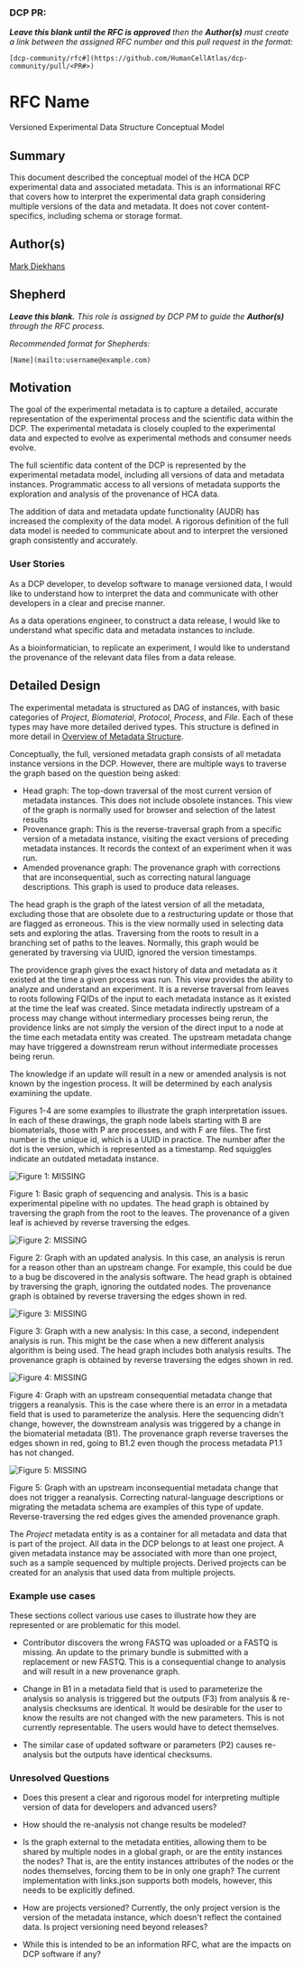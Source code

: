 ### DCP PR:

***Leave this blank until the RFC is approved** then the **Author(s)** must create a link between the assigned RFC number and this pull request in the format:*

`[dcp-community/rfc#](https://github.com/HumanCellAtlas/dcp-community/pull/<PR#>)`

# RFC Name

Versioned Experimental Data Structure Conceptual Model

## Summary

This document described the conceptual model of the HCA DCP experimental data and associated metadata.  This is an informational RFC that covers how to interpret the experimental data graph considering multiple versions of the data and metadata.  It does not cover content-specifics, including schema or storage format.

## Author(s)

[Mark Diekhans](mailto:markd@ucsc.edu)

## Shepherd
***Leave this blank.** This role is assigned by DCP PM to guide the **Author(s)** through the RFC process.*

*Recommended format for Shepherds:*

 `[Name](mailto:username@example.com)`

## Motivation
The goal of the experimental metadata is to capture a detailed, accurate representation of the experimental process and the scientific data within the DCP.  The experimental metadata is closely coupled to the experimental data and expected to evolve as experimental methods and consumer needs evolve.

The full scientific data content of the DCP is represented by the experimental metadata model, including all versions of data and metadata instances.  Programmatic access to all versions of metadata supports the exploration and analysis of the provenance of HCA data.

The addition of data and metadata update functionality (AUDR) has increased the complexity of the data model. A rigorous definition of the full data model is needed to communicate about and to interpret the versioned graph consistently and accurately.


### User Stories

As a DCP developer, to develop software to manage versioned data,
I would like to understand how to interpret the data and communicate with other developers in a clear and precise manner.

As a data operations engineer, to construct a data release, I would like to understand what specific data and metadata instances to include.

As a bioinformatician, to replicate an experiment, I would like to understand the provenance of the relevant data files from a data release.

## Detailed Design

The experimental metadata is structured as DAG of instances, with basic categories of *Project*, *Biomaterial*, *Protocol*, *Process*, and *File*.  Each of these types may have more detailed derived types.  This structure is defined in more detail in [Overview of Metadata Structure](https://github.com/HumanCellAtlas/metadata-schema/blob/master/docs/structure.md).

Conceptually, the full, versioned metadata graph consists of all metadata instance versions in the DCP.  However, there are multiple ways to traverse the graph based on the question being asked:


* Head graph: The top-down traversal of the most current version of metadata instances.  This does not include obsolete instances.  This view of the graph is normally used for browser and selection of the latest results
* Provenance graph: This is the reverse-traversal graph from a specific version of a metadata instance, visiting the exact versions of preceding metadata instances.  It records the context of an experiment when it was run.
* Amended provenance graph: The provenance graph with corrections that are inconsequential, such as correcting natural language descriptions.  This graph is used to produce data releases.


The head graph is the graph of the latest version of all the metadata, excluding those that are obsolete due to a restructuring update or those that are flagged as erroneous.  This is the view normally used in selecting data sets and exploring the atlas.  Traversing from the roots to result in a branching set of paths to the leaves.  Normally, this graph would be generated by traversing via UUID, ignored the version timestamps.

The providence graph gives the exact history of data and metadata as it existed at the time a given process was run.  This view provides the ability to analyze and understand an experiment.  It is a reverse traversal from leaves to roots following FQIDs of the input to each metadata instance as it existed at the time the leaf was created.  Since metadata indirectly upstream of a process may change without intermediary processes being rerun, the providence links are not simply the version of the direct input to a node at the time each metadata entity was created.  The upstream metadata change may have triggered a downstream rerun without intermediate processes being rerun.

The knowledge if an update will result in a new or amended analysis is not known by the ingestion process.  It will be determined by each analysis examining the update.

Figures 1-4 are some examples to illustrate the graph interpretation issues.  In each of these drawings, the graph node labels starting with B are biomaterials, those with P are processes, and with F are files.  The first number is the unique id, which is a UUID in practice.  The number after the dot is the version, which is represented as a timestamp.  Red squiggles indicate an outdated metadata instance.


![Figure 1: MISSING](../images/0000-basic-graph.png)

Figure 1: Basic graph of sequencing and analysis.  This is a basic experimental pipeline with no updates. The head graph is obtained by traversing the graph from the root to the leaves.  The provenance of a given leaf is achieved by reverse traversing the edges.


![Figure 2: MISSING](../images/0000-updated-analysis-graph.png)

Figure 2: Graph with an updated analysis.  In this case, an analysis is rerun for a reason other than an upstream change.  For example, this could be due to a bug be discovered in the analysis software.  The head graph is obtained by traversing the graph, ignoring the outdated nodes.  The provenance graph is obtained by reverse traversing the edges shown in red.

![Figure 3: MISSING](../images/0000-new-analysis-graph.png)

Figure 3: Graph with a new analysis:  In this case, a second, independent analysis is run.  This might be the case when a new different analysis algorithm is being used.  The head graph includes both analysis results.   The provenance graph is obtained by reverse traversing the edges shown in red.


![Figure 4: MISSING](../images/0000-reanalysis-graph.png)

Figure 4: Graph with an upstream consequential metadata change that triggers a reanalysis.  This is the case where there is an error in a metadata field that is used to parameterize the analysis. Here the sequencing didn't change, however, the downstream analysis was triggered by a change in the biomaterial metadata (B1).  The provenance graph reverse traverses the edges shown in red, going to B1.2 even though the process metadata P1.1 has not changed.


![Figure 5: MISSING](../images/0000-amended-graph.png)

Figure 5: Graph with an upstream inconsequential metadata change that does not trigger a reanalysis.  Correcting natural-language descriptions or migrating the metadata schema are examples of this type of update.  Reverse-traversing the red edges gives the amended provenance graph.

The *Project* metadata entity is as a container for all metadata and data that is part of the project.  All data in the DCP belongs to at least one project.  A given metadata instance may be associated with more than one project, such as a sample sequenced by multiple projects. Derived projects can be created for an analysis that used data from multiple projects.

### Example use cases
These sections collect various use cases to illustrate how they are represented or are problematic for this model.

- Contributor discovers the wrong FASTQ was uploaded or a FASTQ is missing.  An update to the primary bundle is submitted with a replacement or new FASTQ.  This is a consequential change to analysis and will result in a new provenance graph.

- Change in B1 in a metadata field that is used to parameterize the analysis so analysis is triggered but the outputs (F3) from analysis & re-analysis checksums are identical.  It would be desirable for the user to know the results are not changed with the new parameters.  This is not currently representable.  The users would have to detect themselves.

- The similar case of updated software or parameters (P2) causes re-analysis but the outputs have identical checksums.


### Unresolved Questions

- Does this present a clear and rigorous model for interpreting multiple version of data for developers and advanced users? 

- How should the re-analysis not change results be modeled?

- Is the graph external to the metadata entities, allowing them to be shared by multiple nodes in a global graph, or are the entity instances the nodes?  That is, are the entity instances attributes of the nodes or the nodes themselves, forcing them to be in only one graph?  The current implementation with links.json supports both models, however, this needs to be explicitly defined.

- How are projects versioned? Currently, the only project version is the version of the metadata instance, which doesn't reflect the contained data.  Is project versioning need beyond releases?

- While this is intended to be an information RFC, what are the impacts on DCP software if any?


